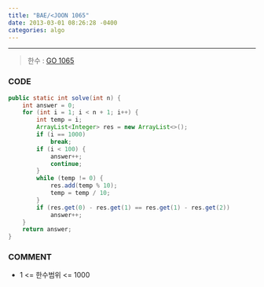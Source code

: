 ```yaml
---
title: "BAE/<JOON 1065"
date: 2013-03-01 08:26:28 -0400
categories: algo
---
```

---

> 한수 : [GO 1065]

### CODE

```java
public static int solve(int n) {
	int answer = 0;
	for (int i = 1; i < n + 1; i++) {
		int temp = i;
		ArrayList<Integer> res = new ArrayList<>();
		if (i == 1000)
			break;
		if (i < 100) {
			answer++;
			continue;
		}
		while (temp != 0) {
			res.add(temp % 10);
			temp = temp / 10;
		}
		if (res.get(0) - res.get(1) == res.get(1) - res.get(2))
			answer++;
	}
	return answer;
}
```
### COMMENT
* 1 <= 한수범위 <= 1000

[GO 1065]: https://www.acmicpc.net/problem/1065
